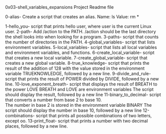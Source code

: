 0x03-shell_variables_expansions Project Readme file

0-alias- Create a script that creates an alias.
Name: ls
Value: rm *

1-hello_you- script that prints hello user, where user is the current Linux user.
2-path- Add /action to the PATH. /action should be the last directory the shell looks into when looking for a program.
3-paths- script that counts the number of directories in the PATH.
4-global_variables- script that lists environment variables.
5-local_variables- script that lists all local variables and environment variables, and functions.
6-create_local_variable- script that creates a new local variable.
7-create_global_variable- script that creates a new global variable.
8-true_knowledge- script that prints the result of the addition of 128 with the value stored in the environment variable TRUEKNOWLEDGE, followed by a new line.
9-divide_and_rule- script that prints the result of POWER divided by DIVIDE, followed by a new line.
10-love_exponent_breath- script that displays the result of BREATH to the power LOVE
BREATH and LOVE are environment variables
The script should display the result, followed by a new line
11-binary_to_decimal-  script that converts a number from base 2 to base 10.	
    The number in base 2 is stored in the environment variable BINARY
    The script should display the number in base 10, followed by a new line
12-combinations- script that prints all possible combinations of two letters, except oo.
13-print_float- script that prints a number with two decimal places, followed by a new line.
